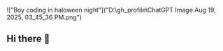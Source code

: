 !["Boy coding in haloween night"]("D:\gh_profile\ChatGPT Image Aug 19, 2025, 03_45_36 PM.png")

## Hi there 👋

<!--
**Srijito354/Srijito354** is a ✨ _special_ ✨ repository because its `README.md` (this file) appears on your GitHub profile.

Here are some ideas to get you started:

- 🔭 I’m currently working on ...
- 🌱 I’m currently learning ...
- 👯 I’m looking to collaborate on ...
- 🤔 I’m looking for help with ...
- 💬 Ask me about ...
- 📫 How to reach me: ...
- 😄 Pronouns: ...
- ⚡ Fun fact: ...
-->
